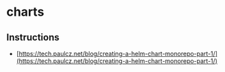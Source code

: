 # charts

## Instructions

- [https://tech.paulcz.net/blog/creating-a-helm-chart-monorepo-part-1/](https://tech.paulcz.net/blog/creating-a-helm-chart-monorepo-part-1/)